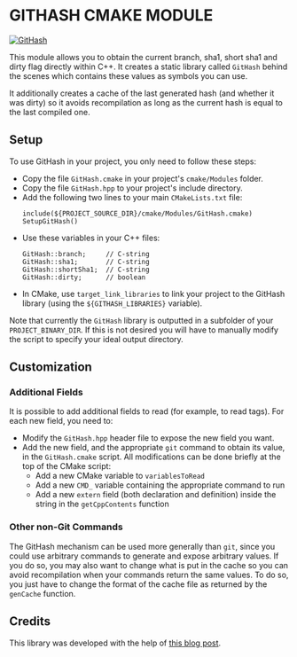 GITHASH CMAKE MODULE
====================

[![GitHash](https://github.com/Svalorzen/GitHash/actions/workflows/build_cmake.yml/badge.svg)](https://github.com/Svalorzen/GitHash/actions/workflows/build_cmake.yml)

This module allows you to obtain the current branch, sha1, short sha1 and dirty
flag directly within C++. It creates a static library called `GitHash` behind
the scenes which contains these values as symbols you can use.

It additionally creates a cache of the last generated hash (and whether it was
dirty) so it avoids recompilation as long as the current hash is equal to the
last compiled one.

Setup
-----

To use GitHash in your project, you only need to follow these steps:
- Copy the file `GitHash.cmake` in your project's `cmake/Modules` folder.
- Copy the file `GitHash.hpp` to your project's include directory.
- Add the following two lines to your main `CMakeLists.txt` file:
   ```
   include(${PROJECT_SOURCE_DIR}/cmake/Modules/GitHash.cmake)
   SetupGitHash()
   ```
- Use these variables in your C++ files:
   ```
   GitHash::branch;     // C-string
   GitHash::sha1;       // C-string
   GitHash::shortSha1;  // C-string
   GitHash::dirty;      // boolean
   ```
- In CMake, use `target_link_libraries` to link your project to the GitHash
  library (using the `${GITHASH_LIBRARIES}` variable).

Note that currently the `GitHash` library is outputted in a subfolder of your
`PROJECT_BINARY_DIR`. If this is not desired you will have to manually modify
the script to specify your ideal output directory.

Customization
-------------

### Additional Fields ###

It is possible to add additional fields to read (for example, to read tags). For
each new field, you need to:
- Modify the `GitHash.hpp` header file to expose the new field you want.
- Add the new field, and the appropriate `git` command to obtain its value, in
  the `GitHash.cmake` script. All modifications can be done briefly at the top
  of the CMake script:
  - Add a new CMake variable to `variablesToRead`
  - Add a new `CMD_` variable containing the appropriate command to run
  - Add a new `extern` field (both declaration and definition) inside the string
    in the `getCppContents` function

### Other non-Git Commands ###

The GitHash mechanism can be used more generally than `git`, since you could use
arbitrary commands to generate and expose arbitrary values. If you do so, you
may also want to change what is put in the cache so you can avoid recompilation
when your commands return the same values. To do so, you just have to change the
format of the cache file as returned by the `genCache` function.

Credits
-------

This library was developed with the help of [this blog
post](https://jonathanhamberg.com/post/cmake-embedding-git-hash/).
